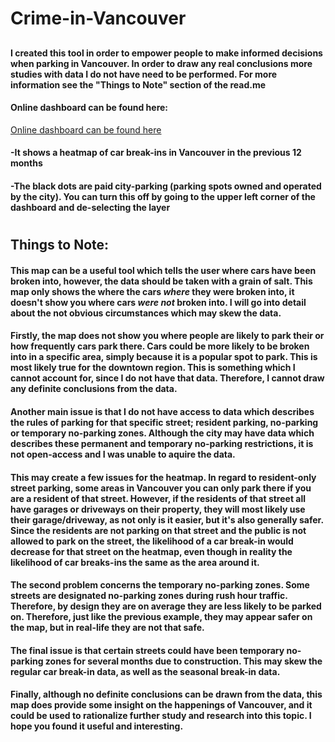 # Crime-in-Vancouver
## 
#### I created this tool in order to empower people to make informed decisions when parking in Vancouver. In order to draw any real conclusions more studies with data I do not have need to be performed. For more information see the "Things to Note" section of the read.me
#### Online dashboard can be found here:
[Online dashboard can be found here](https://lazar.adamovic.org/vancouver-car-break-ins-heatmap/)
#### -It shows a heatmap of car break-ins in Vancouver in the previous 12 months
#### -The black dots are paid city-parking (parking spots owned and operated by the city). You can turn this off by going to the upper left corner of the dashboard and de-selecting the layer 
#
## Things to Note:
#### This map can be a useful tool which tells the user where cars have been broken into, however, the data should be taken with a grain of salt. This map only shows the where the cars _where_ they were broken into, it doesn't show you where cars _were not_ broken into. I will go into detail about the not obvious  circumstances which may skew the data. 
#### Firstly, the map does not show you where people are likely to park their or how frequently cars park there. Cars could be more likely to be broken into in a specific area, simply because it is a popular spot to park. This is most likely true for the downtown region. This is something which I cannot account for, since I do not have that data. Therefore, I cannot draw any definite conclusions from the data.
#### Another main issue is that I do not have access to data which describes the rules of parking for that specific street; resident parking, no-parking or temporary no-parking zones. Although the city may have data which describes these permanent and temporary no-parking restrictions, it is not open-access and I was unable to aquire the data.
#### This may create a few issues for the heatmap. In regard to resident-only street parking, some areas in Vancouver you can only park there if you are a resident of that street. However, if the residents of that street all have garages or driveways on their property, they will most likely use their garage/driveway, as not only is it easier, but it's also generally safer. Since the residents are not parking on that street and the public is not allowed to park on the street, the likelihood of a car break-in would decrease for that street on the heatmap, even though in reality the likelihood of car breaks-ins the same as the area around it. 
#### The second problem concerns the temporary no-parking zones. Some streets are designated no-parking zones during rush hour traffic. Therefore, by design they are on average they are less likely to be parked on. Therefore, just like the previous example, they may appear safer on the map, but in real-life they are not that safe.
#### The final issue is that certain streets could have been temporary no-parking zones for several months due to construction. This may skew the regular car break-in data, as well as the seasonal break-in data. 
#### Finally, although no definite conclusions can be drawn from the data, this map does provide some insight on the happenings of Vancouver, and it could be used to rationalize further study and research into this topic. I hope you found it useful and interesting.

